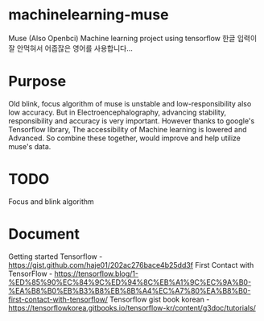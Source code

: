 # machinelearning-muse
Muse (Also Openbci) Machine learning project using tensorflow 
한글 입력이 잘 안먹혀서 어줍잖은 영어를 사용합니다...

# Purpose
Old blink, focus algorithm of muse is unstable and low-responsibility also low accuracy.
But in Electroencephalography, advancing stability, responsibility and accuracy is very important.
However thanks to google's Tensorflow library, The accessibility of Machine learning is lowered and Advanced.
So combine these together, would improve and help utilize muse's data.

# TODO
Focus and blink algorithm

# Document
Getting started Tensorflow - https://gist.github.com/haje01/202ac276bace4b25dd3f
First Contact with TensorFlow - https://tensorflow.blog/1-%ED%85%90%EC%84%9C%ED%94%8C%EB%A1%9C%EC%9A%B0-%EA%B8%B0%EB%B3%B8%EB%8B%A4%EC%A7%80%EA%B8%B0-first-contact-with-tensorflow/
Tensorflow gist book korean - https://tensorflowkorea.gitbooks.io/tensorflow-kr/content/g3doc/tutorials/
